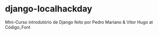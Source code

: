 # django-localhackday
Mini-Curso introdutório de Django feito por Pedro Mariano &amp; Vitor Hugo at Código_Font
